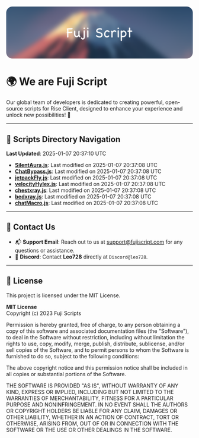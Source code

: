 ![Banner](.github/b.webp)

# 🌍 **We are Fuji Script**

Our global team of developers is dedicated to creating powerful, open-source scripts for Rise Client, designed to enhance your experience and unlock new possibilities! 🌟

---
<!-- SCRIPTS_NAVIGATION_START -->
## 📂 **Scripts Directory Navigation**

**Last Updated**: 2025-01-07 20:37:10 UTC

- **[SilentAura.js](scripts/SilentAura.js)**: Last modified on 2025-01-07 20:37:08 UTC
- **[ChatBypass.js](scripts/ChatBypass.js)**: Last modified on 2025-01-07 20:37:08 UTC
- **[jetpackFly.js](scripts/jetpackFly.js)**: Last modified on 2025-01-07 20:37:08 UTC
- **[velocityHylex.js](scripts/velocityHylex.js)**: Last modified on 2025-01-07 20:37:08 UTC
- **[chestxray.js](scripts/chestxray.js)**: Last modified on 2025-01-07 20:37:08 UTC
- **[bedxray.js](scripts/bedxray.js)**: Last modified on 2025-01-07 20:37:08 UTC
- **[chatMacro.js](scripts/chatMacro.js)**: Last modified on 2025-01-07 20:37:08 UTC

<!-- SCRIPTS_NAVIGATION_END -->

---

## 💬 **Contact Us**  
- 📬 **Support Email**: Reach out to us at [support@fujiscript.com](mailto:support@fujiscript.com) for any questions or assistance.  
- 💬 **Discord**: Contact **Leo728** directly at `Discord@leo728`.

---

## 📜 **License**

This project is licensed under the MIT License.  

**MIT License**  
Copyright (c) 2023 Fuji Scripts  

Permission is hereby granted, free of charge, to any person obtaining a copy of this software and associated documentation files (the "Software"), to deal in the Software without restriction, including without limitation the rights to use, copy, modify, merge, publish, distribute, sublicense, and/or sell copies of the Software, and to permit persons to whom the Software is furnished to do so, subject to the following conditions:  

The above copyright notice and this permission notice shall be included in all copies or substantial portions of the Software.  

THE SOFTWARE IS PROVIDED "AS IS", WITHOUT WARRANTY OF ANY KIND, EXPRESS OR IMPLIED, INCLUDING BUT NOT LIMITED TO THE WARRANTIES OF MERCHANTABILITY, FITNESS FOR A PARTICULAR PURPOSE AND NONINFRINGEMENT. IN NO EVENT SHALL THE AUTHORS OR COPYRIGHT HOLDERS BE LIABLE FOR ANY CLAIM, DAMAGES OR OTHER LIABILITY, WHETHER IN AN ACTION OF CONTRACT, TORT OR OTHERWISE, ARISING FROM, OUT OF OR IN CONNECTION WITH THE SOFTWARE OR THE USE OR OTHER DEALINGS IN THE SOFTWARE.  
